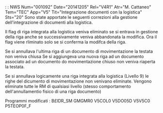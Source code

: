  :  : NWS Num="001092" Date="20141205" Rel="V4R1" Atr="M. Cattaneo" Tem="TEC" App="V5" Tit="Integrazione documenti con la logistica" Sts="20"
Sono state apportate le seguenti correzioni alla gestione dell'integrazione di documenti alla logistica.

Il flag di riga integrata alla logistica veniva eliminato se si entrava in gestione della riga anche
se successivamente veniva abbandonata la modifica. Ora il flag viene rliminato solo se si conferma
la modifca della riga.

Se si annullava l'ultima riga di un documento di movimentazione la testata non veniva chiusa 
Se si aggiungeva una nuova riga ad un documento associato ad un documento do movimentazione chiuso
non veniva riaperta la testata.

Se si annullava logicamente una riga integrata alla logistica (Livello 9) le righe del dicumento di
movimentazione non venivano eliminate. Vengono eliminate tutte le RM di qualsiasi livello (stesso comportamento dell'annullamentio fisico di una riga documento)

Programmi modificati : 
B£IDR_SM
GMGMR0
V5COL0
V5DO05D
V5V5C0
P5TEOP0F_F
